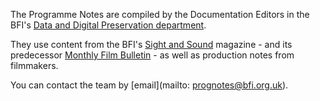 The Programme Notes are compiled by the Documentation Editors in the BFI's [Data and Digital Preservation department](https://www2.bfi.org.uk/explore-film-tv/bfi-national-archive/about-bfi-national-archive/archive-teams/data-team).

They use content from the BFI's [Sight and Sound](https://www.bfi.org.uk/sight-and-sound) magazine - and its predecessor [Monthly Film Bulletin](https://en.wikipedia.org/wiki/The_Monthly_Film_Bulletin) - as well as production notes from filmmakers.

You can contact the team by [email](mailto: prognotes@bfi.org.uk).
